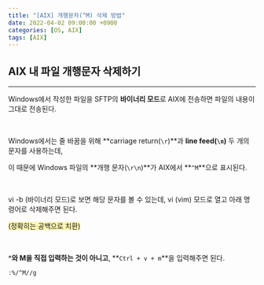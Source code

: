 ```yaml
---
title: "[AIX] 개행문자(^M) 삭제 방법"
date: 2022-04-02 09:00:00 +0900
categories: [OS, AIX]
tags: [AIX]
---
```



## **AIX 내 파일 개행문자 삭제하기**

---

Windows에서 작성한 파일을 SFTP의 **바이너리 모드**로 AIX에 전송하면 파일의 내용이 그대로 전송된다.

<br/>

Windows에서는 줄 바꿈을 위해 **carriage return(`\r`)**과 **line feed(`\n`)** 두 개의 문자를 사용하는데, 

이 때문에 Windows 파일의 **개행 문자(`\r\n`)**가 AIX에서 **`^M`**으로 표시된다.

<br/>



vi -b (바이너리 모드)로 보면 해당 문자를 볼 수 있는데, vi (vim) 모드로 열고 아래 명령어로 삭제해주면 된다. 

<span style="background-color:#fff5b1">(정확히는 공백으로 치환)</span>

<br/>

**^와 M을 직접 입력하는 것이 아니고**, **`Ctrl + v + m`**을 입력해주면 된다.

```bash
:%/^M//g
```



<br/>

<br/>